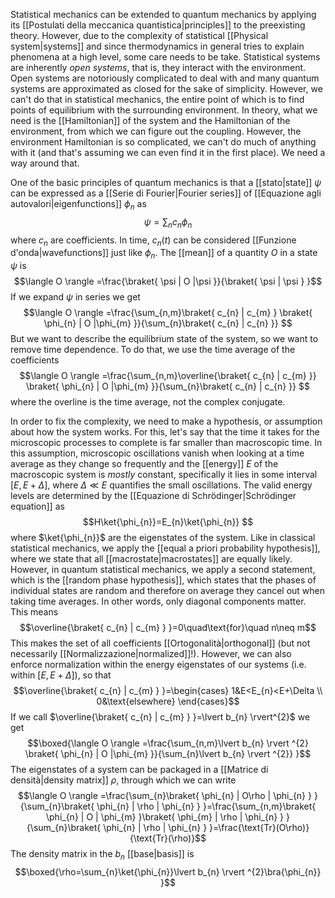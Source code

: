 Statistical mechanics can be extended to quantum mechanics by applying its [[Postulati della meccanica quantistica|principles]] to the preexisting theory. However, due to the complexity of statistical [[Physical system|systems]] and since thermodynamics in general tries to explain phenomena at a high level, some care needs to be take. Statistical systems are inherently *open systems*, that is, they interact with the environment. Open systems are notoriously complicated to deal with and many quantum systems are approximated as closed for the sake of simplicity. However, we can't do that in statistical mechanics, the entire point of which is to find points of equilibrium with the surrounding environment. In theory, what we need is the [[Hamiltonian]] of the system and the Hamiltonian of the environment, from which we can figure out the coupling. However, the environment Hamiltonian is so complicated, we can't do much of anything with it (and that's assuming we can even find it in the first place). We need a way around that.

One of the basic principles of quantum mechanics is that a [[stato|state]] $\psi$ can be expressed as a [[Serie di Fourier|Fourier series]] of [[Equazione agli autovalori|eigenfunctions]] $\phi_{n}$ as
$$\psi=\sum_{n}c_{n}\phi_{n} $$
where $c_{n}$ are coefficients. In time, $c_{n}(t)$ can be considered [[Funzione d'onda|wavefunctions]] just like $\phi_{n}$. The [[mean]] of a quantity $O$ in a state $\psi$ is
$$\langle O \rangle =\frac{\braket{ \psi | O |\psi }}{\braket{ \psi | \psi } }$$
If we expand $\psi$ in series we get
$$\langle O \rangle =\frac{\sum_{n,m}\braket{ c_{n} | c_{m} } \braket{ \phi_{n} | O |\phi_{m} }}{\sum_{n}\braket{ c_{n} | c_{n} }}  $$
But we want to describe the equilibrium state of the system, so we want to remove time dependence. To do that, we use the time average of the coefficients
$$\langle O \rangle =\frac{\sum_{n,m}\overline{\braket{ c_{n} | c_{m} }} \braket{ \phi_{n} | O |\phi_{m} }}{\sum_{n}\braket{ c_{n} | c_{n} }}  $$
where the overline is the time average, not the complex conjugate.

In order to fix the complexity, we need to make a hypothesis, or assumption about how the system works. For this, let's say that the time it takes for the microscopic processes to complete is far smaller than macroscopic time. In this assumption, microscopic oscillations vanish when looking at a time average as they change so frequently and the [[energy]] $E$ of the macroscopic system is *mostly* constant, specifically it lies in some interval $[E,E+\Delta]$, where $\Delta\ll E$ quantifies the small oscillations. The valid energy levels are determined by the [[Equazione di Schrödinger|Schrödinger equation]] as
$$H\ket{\phi_{n}}=E_{n}\ket{\phi_{n}}  $$
where $\ket{\phi_{n}}$ are the eigenstates of the system. Like in classical statistical mechanics, we apply the [[equal a priori probability hypothesis]], where we state that all [[macrostate|macrostates]] are equally likely. However, in quantum statistical mechanics, we apply a second statement, which is the [[random phase hypothesis]], which states that the phases of individual states are random and therefore on average they cancel out when taking time averages. In other words, only diagonal components matter. This means
$$\overline{\braket{ c_{n} | c_{m} } }=0\quad\text{for}\quad n\neq m$$
This makes the set of all coefficients [[Ortogonalità|orthogonal]] (but not necessarily [[Normalizzazione|normalized]]!). However, we can also enforce normalization within the energy eigenstates of our systems (i.e. within $[E,E+\Delta]$), so that
$$\overline{\braket{ c_{n} | c_{m} } }=\begin{cases}
1&E<E_{n}<E+\Delta \\
0&\text{elsewhere}
\end{cases}$$
If we call $\overline{\braket{ c_{n} | c_{m} } }=\lvert b_{n} \rvert^{2}$ we get
$$\boxed{\langle O \rangle =\frac{\sum_{n,m}\lvert b_{n} \rvert ^{2} \braket{ \phi_{n} | O |\phi_{m} }}{\sum_{n}\lvert b_{n} \rvert ^{2}}  }$$
The eigenstates of a system can be packaged in a [[Matrice di densità|density matrix]] $\rho$, through which we can write
$$\langle O \rangle =\frac{\sum_{n}\braket{ \phi_{n} | O\rho | \phi_{n} } }{\sum_{n}\braket{ \phi_{n} | \rho | \phi_{n} } }=\frac{\sum_{n,m}\braket{ \phi_{n} | O | \phi_{m} }\braket{ \phi_{m} | \rho | \phi_{n} }  }{\sum_{n}\braket{ \phi_{n} | \rho | \phi_{n} } }=\frac{\text{Tr}(O\rho)}{\text{Tr}(\rho)}$$
The density matrix in the $b_{n}$ [[base|basis]] is
$$\boxed{\rho=\sum_{n}\ket{\phi_{n}}\lvert b_{n} \rvert ^{2}\bra{\phi_{n}}  }$$
